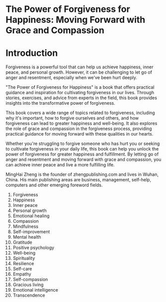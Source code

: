 # The Power of Forgiveness for Happiness: Moving Forward with Grace and Compassion

# Introduction

Forgiveness is a powerful tool that can help us achieve happiness, inner peace, and personal growth. However, it can be challenging to let go of anger and resentment, especially when we've been hurt deeply.

"The Power of Forgiveness for Happiness" is a book that offers practical guidance and inspiration for cultivating forgiveness in our lives. Through stories, exercises, and advice from experts in the field, this book provides insights into the transformative power of forgiveness.

This book covers a wide range of topics related to forgiveness, including why it's important, how to forgive ourselves and others, and how forgiveness can lead to greater happiness and well-being. It also explores the role of grace and compassion in the forgiveness process, providing practical guidance for moving forward with these qualities in our hearts.

Whether you're struggling to forgive someone who has hurt you or seeking to cultivate forgiveness in your daily life, this book can help you unlock the power of forgiveness for greater happiness and fulfillment. By letting go of anger and resentment and moving forward with grace and compassion, you can achieve inner peace and live a more fulfilling life.

MingHai Zheng is the founder of zhengpublishing.com and lives in Wuhan, China. His main publishing areas are business, management, self-help, computers and other emerging foreword fields.



1. Forgiveness
2. Happiness
3. Inner peace
4. Personal growth
5. Emotional healing
6. Compassion
7. Mindfulness
8. Self-improvement
9. Mental health
10. Gratitude
11. Positive psychology
12. Well-being
13. Spirituality
14. Resilience
15. Self-care
16. Empathy
17. Self-compassion
18. Gracious living
19. Emotional intelligence
20. Transcendence

